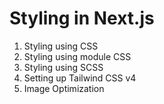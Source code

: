 # Styling in Next.js

1. Styling using CSS
2. Styling using module CSS
3. Styling using SCSS
4. Setting up Tailwind CSS v4
5. Image Optimization
